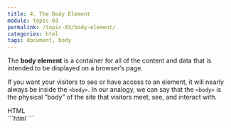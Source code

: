 ```yaml
---
title: 4. The Body Element
module: topic-03
permalink: /topic-03/body-element/
categories: html
tags: document, body
---
```


<div class="divider-heading"></div>

The **body element** is a container for all of the content and data that is intended to be displayed on a browser’s page.

If you want your visitors to see or have access to an element, it will nearly always be inside the `<body>`. In our analogy, we can say that the `<body>` is the physical “body” of the site that visitors meet, see, and interact with.


<div id="code-heading">HTML</div>
```html
<!DOCTYPE html>
<html>
  <head>

  </head>

  <body>
    <!-- “My Way-Cool Awesome Site!” contents, visible to visitors. -->
  </body>
</html>
```
